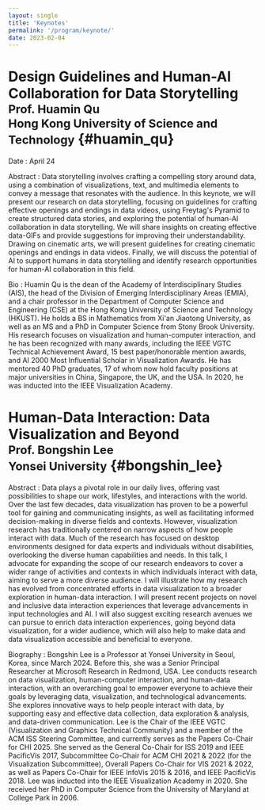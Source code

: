 ```yaml
---
layout: single
title: 'Keynotes'
permalink: '/program/keynote/'
date: 2023-02-04
---
```


# Design Guidelines and Human-AI Collaboration for Data Storytelling<br/><small>Prof. Huamin Qu<br/>Hong Kong University of Science and Technology</small> {#huamin_qu}

Date
: April 24

Abstract
: Data storytelling involves crafting a compelling story around data, using a combination of visualizations, text, and multimedia elements to convey a message that resonates with the audience. In this keynote, we will present our research on data storytelling, focusing on guidelines for crafting effective openings and endings in data videos, using Freytag's Pyramid to create structured data stories, and exploring the potential of human-AI collaboration in data storytelling. We will share insights on creating effective data-GIFs and provide suggestions for improving their understandability. Drawing on cinematic arts, we will present guidelines for creating cinematic openings and endings in data videos. Finally, we will discuss the potential of AI to support humans in data storytelling and identify research opportunities for human-AI collaboration in this field.

Bio
: Huamin Qu is the dean of the Academy of Interdisciplinary Studies (AIS), the head of the Division of Emerging Interdisciplinary Areas (EMIA), and a chair professor in the Department of Computer Science and Engineering (CSE) at the Hong Kong University of Science and Technology (HKUST). He holds a BS in Mathematics from Xi'an Jiaotong University, as well as an MS and a PhD in Computer Science from Stony Brook University. His research focuses on visualization and human-computer interaction, and he has been recognized with many awards, including the IEEE VGTC Technical Achievement Award, 15 best paper/honorable mention awards, and AI 2000 Most Influential Scholar in Visualization Awards. He has mentored 40 PhD graduates, 17 of whom now hold faculty positions at major universities in China, Singapore, the UK, and the USA. In 2020, he was inducted into the IEEE Visualization Academy.

# Human-Data Interaction: Data Visualization and Beyond<br/><small>Prof. Bongshin Lee<br/>Yonsei University</small> {#bongshin_lee}

Abstract
: Data plays a pivotal role in our daily lives, offering vast possibilities to shape our work, lifestyles, and interactions with the world. Over the last few decades, data visualization has proven to be a powerful tool for gaining and communicating insights, as well as facilitating informed decision-making in diverse fields and contexts. However, visualization research has traditionally centered on narrow aspects of how people interact with data. Much of the research has focused on desktop environments designed for data experts and individuals without disabilities, overlooking the diverse human capabilities and needs. In this talk, I advocate for expanding the scope of our research endeavors to cover a wider range of activities and contexts in which individuals interact with data, aiming to serve a more diverse audience. I will illustrate how my research has evolved from concentrated efforts in data visualization to a broader exploration in human-data interaction. I will present recent projects on novel and inclusive data interaction experiences that leverage advancements in input technologies and AI. I will also suggest exciting research avenues we can pursue to enrich data interaction experiences, going beyond data visualization, for a wider audience, which will also help to make data and data visualization accessible and beneficial to everyone.

Biography
: Bongshin Lee is a Professor at Yonsei University in Seoul, Korea, since March 2024. Before this, she was a Senior Principal Researcher at Microsoft Research in Redmond, USA. Lee conducts research on data visualization, human-computer interaction, and human-data interaction, with an overarching goal to empower everyone to achieve their goals by leveraging data, visualization, and technological advancements. She explores innovative ways to help people interact with data, by supporting easy and effective data collection, data exploration & analysis, and data-driven communication. Lee is the Chair of the IEEE VGTC (Visualization and Graphics Technical Community) and a member of the ACM ISS Steering Committee, and currently serves as the Papers Co-Chair for CHI 2025. She served as the General Co-Chair for ISS 2019 and IEEE PacificVis 2017, Subcommittee Co-Chair for ACM CHI 2021 & 2022 (for the Visualization Subcommittee), Overall Papers Co-Chair for VIS 2021 & 2022, as well as Papers Co-Chair for IEEE InfoVis 2015 & 2016, and IEEE PacificVis 2018. Lee was inducted into the IEEE Visualization Academy in 2020. She received her PhD in Computer Science from the University of Maryland at College Park in 2006.